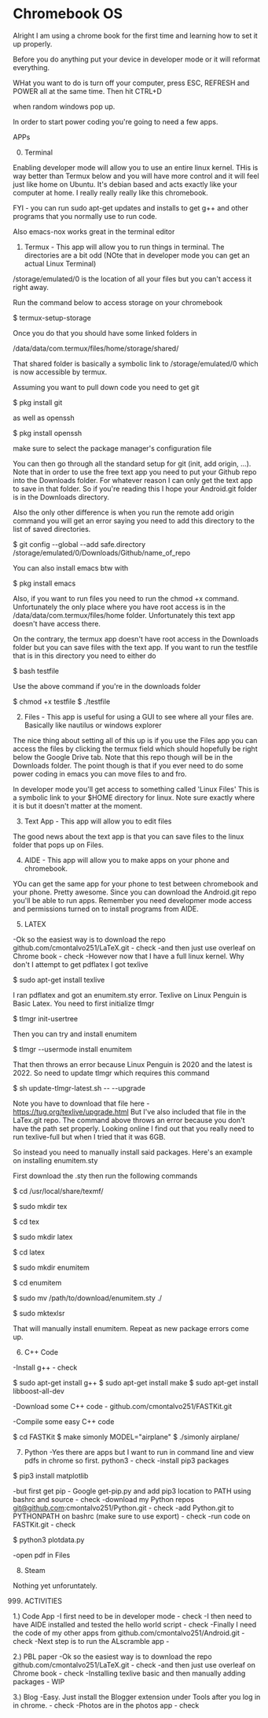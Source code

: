 # Chromebook OS

Alright I am using a chrome book for the first time and learning how to set it up properly. 

Before you do anything put your device in developer mode or it will reformat everything. 

WHat you want to do is turn off your computer, press ESC, REFRESH and POWER all at the same time. Then hit CTRL+D 

when random windows pop up.

In order to start power coding you're going to need a few apps.

APPs 

0. Terminal 

Enabling developer mode will allow you to use an entire linux kernel. THis is way better than Termux below and you will
have more control and it will feel just like home on Ubuntu. It's debian based and acts exactly like your computer at home.
I really really really like this chromebook.

FYI - you can run sudo apt-get updates and installs to get g++ and other programs that you normally use to run code.

Also emacs-nox works great in the terminal editor

1. Termux - This app will allow you to run things in terminal. The directories are a bit odd (NOte that in developer mode you can get an actual Linux Terminal)

/storage/emulated/0 is the location of all your files but you can't access it right away.

Run the command below to access storage on your chromebook

$ termux-setup-storage

Once you do that you should have some linked folders in 

/data/data/com.termux/files/home/storage/shared/

That shared folder is basically a symbolic link to /storage/emulated/0 which is now accessible by termux.

Assuming you want to pull down code you need to get git

$ pkg install git

as well as openssh

$ pkg install openssh

make sure to select the package manager's configuration file

You can then go through all the standard setup for git (init, add origin, ...). Note that in order
to use the free text app you need to put your Github repo into the Downloads folder. For whatever reason
I can only get the text app to save in that folder. So if you're reading this I hope your Android.git folder
is in the Downloads directory.

Also the only other difference is when you run the remote add origin command you will get an error saying you need to add this directory to the list of saved directories.

$ git config --global --add safe.directory /storage/emulated/0/Downloads/Github/name_of_repo
    
You can also install emacs btw with
    
$ pkg install emacs

Also, if you want to run files you need to run the chmod +x command. Unfortunately the only place where you have root access is in the /data/data/com.termux/files/home folder. Unfortunately this text app doesn't have access there.

On the contrary, the termux app doesn't have root access in the Downloads folder but you can save files with the text app. 
If you want to run the testfile that is in this directory you need to either do

$ bash testfile 

Use the above command if you're in the downloads folder

$ chmod +x testfile
$ ./testfile
    
2. Files - This app is useful for using a GUI to see where all your files are. Basically like nautilus or windows explorer

The nice thing about setting all of this up is if you use the Files app you can access the files by 
clicking the termux field which should hopefully be right below the Google Drive tab. Note that this repo though
will be in the Downloads folder. The point though is that if you ever need to do some power coding in emacs
you can move files to and fro.

In developer mode you'll get access to something called 'Linux Files' This is a symbolic link to your $HOME directory for linux. Note sure exactly where it is but it doesn't matter at the moment.

3. Text App - This app will allow you to edit files

The good news about the text app is that you can save files to the linux folder that pops up on Files.

4. AIDE - This app will allow you to make apps on your phone and chromebook. 

YOu can get the same app for your phone to test between chromebook and your phone. Pretty awesome. 
Since you can download the Android.git repo you'll be able to run apps. Remember you need developmer mode access
and permissions turned on to install programs from AIDE.

5. LATEX

-Ok so the easiest way is to download the repo github.com/cmontalvo251/LaTeX.git - check
-and then just use overleaf on Chrome book - check
-However now that I have a full linux kernel. Why don't I attempt to get pdflatex
I got texlive 

$ sudo apt-get install texlive

I ran pdflatex and got an enumitem.sty error. Texlive on Linux Penguin is Basic Latex.
You need to first initialize tlmgr

$ tlmgr init-usertree

Then you can try and install enumitem

$ tlmgr --usermode install enumitem

That then throws an error because Linux Penguin is 2020 and the latest is 2022. 
So need to update tlmgr which requires this command

$ sh update-tlmgr-latest.sh -- --upgrade

Note you have to download that file here - https://tug.org/texlive/upgrade.html
But I've also included that file in the LaTex.git repo. The command above throws an error
because you don't have the path set properly. Looking online I find out that you really 
need to run texlive-full but when I tried that it was 6GB. 

So instead you need to manually install said packages. Here's an example on installing 
enumitem.sty

First download the .sty
then run the following commands

$ cd /usr/local/share/texmf/

$ sudo mkdir tex

$ cd tex

$ sudo mkdir latex

$ cd latex

$ sudo mkdir enumitem

$ cd enumitem

$ sudo mv /path/to/download/enumitem.sty ./

$ sudo mktexlsr

That will manually install enumitem. Repeat as new package errors come up.

6. C++ Code

-Install g++ - check

$ sudo apt-get install g++ 
$ sudo apt-get install make
$ sudo apt-get install libboost-all-dev

-Download some C++ code - github.com/cmontalvo251/FASTKit.git

-Compile some easy C++ code 

$ cd FASTKit
$ make simonly MODEL="airplane"
$ ./simonly airplane/

7. Python
-Yes there are apps but I want to run in command line and view pdfs in chrome so first. python3 - check
-install pip3 packages

$ pip3 install matplotlib

-but first get pip - Google get-pip.py and add pip3 location to PATH using bashrc and source - check
-download my Python repos git@github.com:cmontalvo251/Python.git - check
-add Python.git to PYTHONPATH on bashrc (make sure to use export) - check
-run code on FASTKit.git - check

$ python3 plotdata.py

-open pdf in Files

8. Steam

Nothing yet unforuntately. 

999. ACTIVITIES

1.) Code App
-I first need to be in developer mode - check
-I then need to have AIDE installed and tested the hello world script - check
-Finally I need the code of my other apps from github.com/cmontalvo251/Android.git - check
-Next step is to run the ALscramble app - 

2.) PBL paper
-Ok so the easiest way is to download the repo github.com/cmontalvo251/LaTeX.git - check
-and then just use overleaf on Chrome book - check
-Installing texlive basic and then manually adding packages - WIP

3.) Blog
-Easy. Just install the Blogger extension under Tools after you log in in chrome. - check
-Photos are in the photos app - check